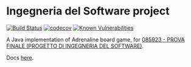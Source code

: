 # Ingegneria del Software project
[![Build Status](https://travis-ci.com/lrsb/ing-sw-2019-7.svg?token=yNsiH96VqTJK1Jj3JizM&branch=master)](https://travis-ci.com/lrsb/ing-sw-2019-7)
[![codecov](https://codecov.io/gh/lrsb/ing-sw-2019-7/branch/master/graph/badge.svg?token=6YTvlx9C3r)](https://codecov.io/gh/lrsb/ing-sw-2019-7)
[![Known Vulnerabilities](https://snyk.io/test/github/lrsb/ing-sw-2019-7/badge.svg)](https://snyk.io/test/github/lrsb/ing-sw-2019-7)

A Java implementation of Adrenaline board game, for [085923 - PROVA FINALE (PROGETTO DI INGEGNERIA DEL SOFTWARE)][1].

Docs [here][2].

[1]: https://www11.ceda.polimi.it/schedaincarico/schedaincarico/controller/scheda_pubblica/SchedaPublic.do?&evn_default=evento&c_classe=691149&__pj0=0&__pj1=214fcd028567da8bc874b070cc3683eb
[2]: https://lrsb.github.io/ing-sw-2019-7/
